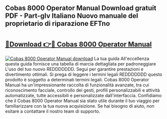 ## Cobas 8000 Operator Manual Download gratuit PDF - Part-gIv Italiano Nuovo manuale del proprietario di riparazione EFTno

# <h2><a href="http://dfcq4bq.blite.top/?on=Cobas+8000+Operator+Manual">🔗Download 👉🔴 Cobas 8000 Operator Manual</a></h2>

[![Cobas 8000 Operator Manual download](https://i.imgur.com/lujVjoI.png)](http://dfcq4bq.blite.top/?on=Cobas+8000+Operator+Manual)
La tua guida All'eccellenza questa guida fornisce una tabella di marcia dettagliata per padroneggiare L'uso del tuo nuovo REDDDDDDD. Segui per garantire prestazioni e divertimento ottimali. Si prega di leggere i termini legali REDDDDDDD questo prodotto è soggetto a determinati termini legali. Cobas 8000 Operator Manual ha un'impressionante raccolta di funzionalità avanzate, tra cui riconoscimento facciale, controllo dei gesti, profili personalizzabili e attività automatizzate, tutte accessibili e personalizzate dall'interfaccia. Confidiamo che il Cobas 8000 Operator Manual sia stato utile durante il tuo viaggio per familiarizzare con la tua nuova acquisizione. Se hai bisogno di aiuto, non esitare a contattare il nostro team di supporto.
